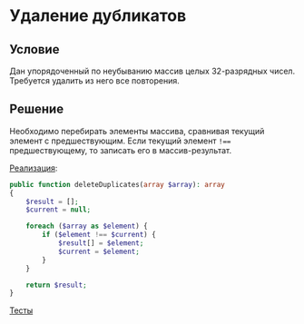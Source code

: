# Удаление дубликатов

## Условие

Дан упорядоченный по неубыванию массив целых 32-разрядных чисел. Требуется удалить из него все повторения.

## Решение

Необходимо перебирать элементы массива, сравнивая текущий элемент с предшествующим. Если текущий элемент `!==` предшествующему, то записать его в массив-результат. 

[Реализация](Solution.php):

```php
public function deleteDuplicates(array $array): array
{
    $result = [];
    $current = null;

    foreach ($array as $element) {
        if ($element !== $current) {
            $result[] = $element;
            $current = $element;
        }
    }

    return $result;
}
```

[Тесты](./../../tests/DeletingDuplicates/SolutionTest.php)

